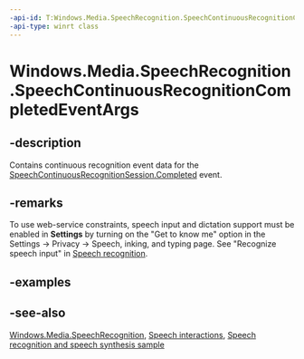 ```yaml
---
-api-id: T:Windows.Media.SpeechRecognition.SpeechContinuousRecognitionCompletedEventArgs
-api-type: winrt class
---
```


<!-- Class syntax.
public class SpeechContinuousRecognitionCompletedEventArgs : Windows.Media.SpeechRecognition.ISpeechContinuousRecognitionCompletedEventArgs
-->

# Windows.Media.SpeechRecognition.SpeechContinuousRecognitionCompletedEventArgs

## -description
Contains continuous recognition event data for the [SpeechContinuousRecognitionSession.Completed](speechcontinuousrecognitionsession_completed.md) event.

## -remarks
To use web-service constraints, speech input and dictation support must be enabled in **Settings** by turning on the "Get to know me" option in the Settings -> Privacy -> Speech, inking, and typing page. See "Recognize speech input" in [Speech recognition](https://docs.microsoft.com/windows/uwp/input-and-devices/speech-recognition).

## -examples

## -see-also
[Windows.Media.SpeechRecognition](windows_media_speechrecognition.md), [Speech interactions](https://docs.microsoft.com/windows/uwp/input-and-devices/speech-interactions), [Speech recognition and speech synthesis sample](https://github.com/Microsoft/Windows-universal-samples/tree/master/Samples/SpeechRecognitionAndSynthesis)
